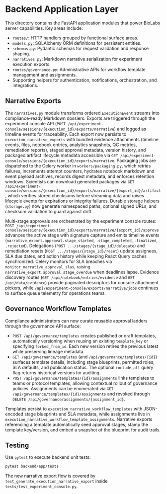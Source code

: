 # Backend Application Layer

This directory contains the FastAPI application modules that power BioLabs server capabilities. Key areas include:

- `routes/`: HTTP handlers grouped by functional surface areas.
- `models.py`: SQLAlchemy ORM definitions for persistent entities.
- `schemas.py`: Pydantic schemas for request validation and response shaping.
- `narratives.py`: Markdown narrative serialization for experiment execution exports.
- `routes/governance.py`: Administrative APIs for workflow template management and assignments.
- Supporting helpers for authentication, notifications, orchestration, and integrations.

## Narrative Exports

The `narratives.py` module transforms ordered `ExecutionEvent` streams into compliance-ready Markdown dossiers. Exports are triggered through the experiment console API (`POST /api/experiment-console/sessions/{execution_id}/exports/narrative`) and logged as timeline events for traceability. Each export now persists to `execution_narrative_exports` with bundled evidence attachments (timeline events, files, notebook entries, analytics snapshots, QC metrics, remediation reports), staged approval metadata, version history, and packaged artifact lifecycle metadata accessible via `GET /api/experiment-console/sessions/{execution_id}/exports/narrative`. Packaging jobs are dispatched to the Celery worker in `workers/packaging.py`, which retries failures, increments attempt counters, hydrates notebook markdown and event payload archives, records digest metadata, and enforces retention windows. Scientists can download generated packages via `GET /api/experiment-console/sessions/{execution_id}/exports/narrative/{export_id}/artifact`, which verifies stored checksums before streaming data and raises lifecycle events for expirations or integrity failures. Durable storage helpers (`storage.py`) now generate namespaced paths, optional signed URLs, and checksum validation to guard against drift.

Multi-stage approvals are orchestrated by the experiment console routes: `POST /api/experiment-console/sessions/{execution_id}/exports/narrative/{export_id}/approve` advances the active stage with signature capture and emits timeline events (`narrative_export.approval.stage_started`, `.stage_completed`, `.finalized`, `.rejected`). Delegations (`POST .../stages/{stage_id}/delegate`) and remediation resets (`POST .../stages/{stage_id}/reset`) update assignees, SLA due dates, and action history while keeping React Query caches synchronized. Celery monitors for SLA breaches via `monitor_narrative_approval_slas`, raising `narrative_export.approval.stage_overdue` when deadlines lapse. Evidence discovery routes (`GET /api/notebook/entries/evidence` and `GET /api/data/evidence`) provide paginated descriptors for console attachment pickers, while `/api/experiment-console/exports/narrative/jobs` continues to surface queue telemetry for operations teams.

## Governance Workflow Templates

Compliance administrators can now curate reusable approval ladders through the governance API surface:

- `POST /api/governance/templates` creates published or draft templates, automatically versioning when reusing an existing `template_key` or specifying `forked_from_id`. Each new version retires the previous latest while preserving lineage metadata.
- `GET /api/governance/templates` (and `/api/governance/templates/{id}`) surfaces template details, including stage blueprints, permitted roles, SLA defaults, and publication status. The optional `include_all` query flag returns historical versions for auditing.
- `POST /api/governance/templates/{id}/assignments` links templates to teams or protocol templates, allowing contextual rollout of governance policies. Assignments can be enumerated via `GET /api/governance/templates/{id}/assignments` and revoked through `DELETE /api/governance/assignments/{assignment_id}`.

Templates persist to `execution_narrative_workflow_templates` with JSON-encoded stage blueprints and SLA metadata, while assignments live in `execution_narrative_workflow_template_assignments`. Narrative exports referencing a template automatically seed approval stages, stamp the template key/version, and embed a snapshot of the blueprint for audit trails.

## Testing

Use `pytest` to execute backend unit tests:

```bash
pytest backend/app/tests
```

The new narrative export flow is covered by `test_generate_execution_narrative_export` inside `tests/test_experiment_console.py`.
